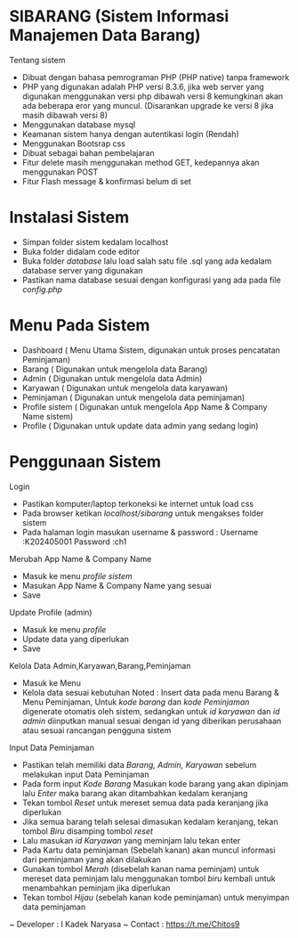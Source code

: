 # SIBARANG (Sistem Informasi Manajemen Data Barang)

Tentang sistem
- Dibuat dengan bahasa pemrograman PHP (PHP native) tanpa framework
- PHP yang digunakan adalah PHP versi 8.3.6, jika web server yang digunakan menggunakan versi php dibawah versi 8 kemungkinan akan ada beberapa eror yang muncul. (Disarankan upgrade ke versi 8 jika masih dibawah versi 8)
- Menggunakan database mysql
- Keamanan sistem hanya dengan autentikasi login (Rendah)
- Menggunakan Bootsrap css
- Dibuat sebagai bahan pembelajaran
- Fitur delete masih menggunakan method GET, kedepannya akan menggunakan POST
- Fitur Flash message & konfirmasi belum di set

# Instalasi Sistem

- Simpan folder sistem kedalam localhost
- Buka folder didalam code editor
- Buka folder _database_ lalu load salah satu file .sql yang ada kedalam database server yang digunakan
- Pastikan nama database sesuai dengan konfigurasi yang ada pada file _config.php_

# Menu Pada Sistem

- Dashboard ( Menu Utama Sistem, digunakan untuk proses pencatatan Peminjaman)
- Barang ( Digunakan untuk mengelola data Barang)
- Admin ( Digunakan untuk mengelola data Admin)
- Karyawan ( Digunakan untuk mengelola data karyawan)
- Peminjaman ( Digunakan untuk mengelola data peminjaman)
- Profile sistem ( Digunakan untuk mengelola App Name & Company Name sistem)
- Profile ( Digunakan untuk update data admin yang sedang login)

# Penggunaan Sistem

Login
- Pastikan komputer/laptop terkoneksi ke internet untuk load css
- Pada browser ketikan _localhost/sibarang_ untuk mengakses folder sistem
- Pada halaman login masukan username & password :
Username :K202405001
Password :ch1

Merubah App Name & Company Name
- Masuk ke menu _profile sistem_
- Masukan App Name & Company Name yang sesuai
- Save

Update Profile (admin)
- Masuk ke menu _profile_
- Update data yang diperlukan
- Save

Kelola Data Admin,Karyawan,Barang,Peminjaman
- Masuk ke Menu
- Kelola data sesuai kebutuhan
Noted : Insert data pada menu Barang & Menu Peminjaman, Untuk _kode barang_ dan _kode Peminjaman_ digenerate otomatis oleh sistem, sedangkan untuk _id karyawan_ dan _id admin_ diinputkan manual sesuai dengan id yang diberikan perusahaan
atau sesuai rancangan pengguna sistem

Input Data Peminjaman
- Pastikan telah memiliki data _Barang, Admin, Karyawan_ sebelum melakukan input Data Peminjaman
- Pada form input _Kode Barang_ Masukan kode barang yang akan dipinjam lalu _Enter_ maka barang akan ditambahkan kedalam keranjang
- Tekan tombol _Reset_ untuk mereset semua data pada keranjang jika diperlukan
- Jika semua barang telah selesai dimasukan kedalam keranjang, tekan tombol _Biru_ disamping tombol _reset_
- Lalu masukan _id Karyawan_ yang meminjam lalu tekan enter
- Pada Kartu data peminjaman (Sebelah kanan) akan muncul informasi dari peminjaman yang akan dilakukan
- Gunakan tombol _Merah_ (disebelah kanan nama peminjam) untuk mereset data peminjam lalu menggunakan tombol _biru_ kembali untuk menambahkan peminjam jika diperlukan
- Tekan tombol _Hijau_ (sebelah kanan kode peminjaman) untuk menyimpan data peminjaman

~ Developer : I Kadek Naryasa
~ Contact : https://t.me/Chitos9
